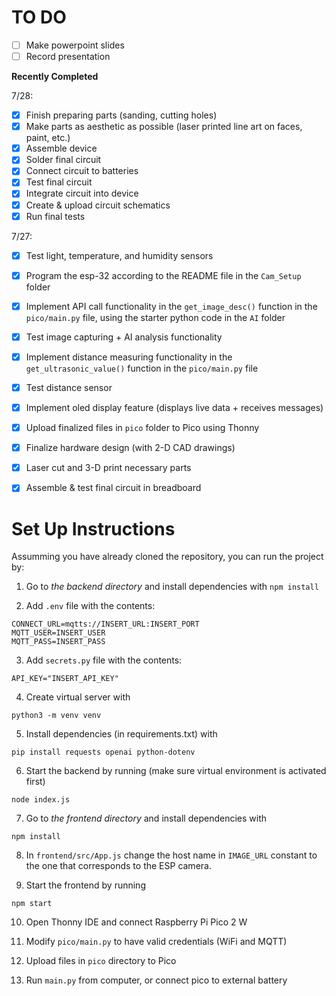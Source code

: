 # TO DO

- [ ] Make powerpoint slides
- [ ] Record presentation

**Recently Completed**

7/28:
- [X] Finish preparing parts (sanding, cutting holes)
- [X] Make parts as aesthetic as possible (laser printed line art on faces, paint, etc.)
- [X] Assemble device
- [X] Solder final circuit
- [X] Connect circuit to batteries
- [X] Test final circuit
- [X] Integrate circuit into device
- [X] Create & upload circuit schematics
- [X] Run final tests

7/27:
- [X] Test light, temperature, and humidity sensors
- [X] Program the esp-32 according to the README file in the `Cam_Setup` folder
- [X] Implement API call functionality in the `get_image_desc()` function in the `pico/main.py` file, using the starter python code in the `AI` folder
- [X] Test image capturing + AI analysis functionality
- [X] Implement distance measuring functionality in the `get_ultrasonic_value()` function in the `pico/main.py` file
- [X] Test distance sensor
- [X] Implement oled display feature (displays live data + receives messages)
- [X] Upload finalized files in `pico` folder to Pico using Thonny
- [X] Finalize hardware design (with 2-D CAD drawings)
- [X] Laser cut and 3-D print necessary parts
- [X] Assemble & test final circuit in breadboard


# Set Up Instructions

Assumming you have already cloned the repository, you can run the project by:

1. Go to *the backend directory* and install dependencies with `npm install`

2. Add `.env` file with the contents:

```
CONNECT_URL=mqtts://INSERT_URL:INSERT_PORT
MQTT_USER=INSERT_USER
MQTT_PASS=INSERT_PASS
```
3. Add `secrets.py` file with the contents:

```
API_KEY="INSERT_API_KEY"
```

4. Create virtual server with 

```
python3 -m venv venv
```

5. Install dependencies (in requirements.txt) with 

```
pip install requests openai python-dotenv
```

6. Start the backend by running (make sure virtual environment is activated first)
```
node index.js
```

7. Go to *the frontend directory* and install dependencies with 
```
npm install
```

8. In `frontend/src/App.js` change the host name in `IMAGE_URL` constant to the one that corresponds to the ESP camera. 

9. Start the frontend by running 
```
npm start
```

10. Open Thonny IDE and connect Raspberry Pi Pico 2 W

11. Modify `pico/main.py` to have valid credentials (WiFi and MQTT)

12. Upload files in `pico` directory to Pico

13. Run `main.py` from computer, or connect pico to external battery


